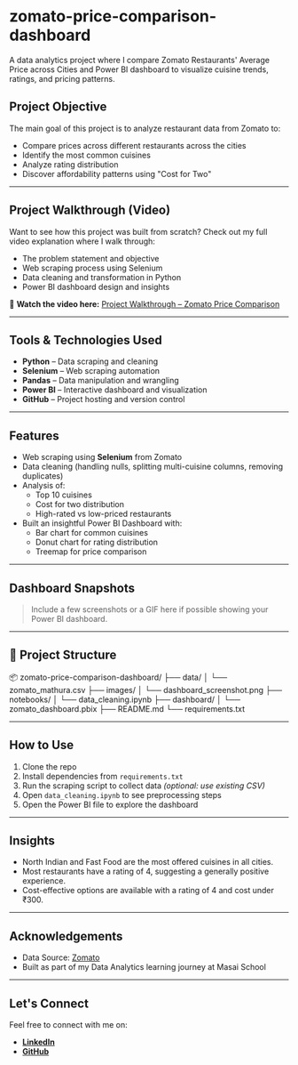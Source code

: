 # zomato-price-comparison-dashboard
A data analytics project where I compare Zomato Restaurants' Average Price across Cities and Power BI dashboard to visualize cuisine trends, ratings, and pricing patterns.

## Project Objective

The main goal of this project is to analyze restaurant data from Zomato to:
- Compare prices across different restaurants across the cities
- Identify the most common cuisines
- Analyze rating distribution
- Discover affordability patterns using "Cost for Two"

---

## Project Walkthrough (Video)

Want to see how this project was built from scratch? Check out my full video explanation where I walk through:

- The problem statement and objective
- Web scraping process using Selenium
- Data cleaning and transformation in Python
- Power BI dashboard design and insights

🔗 **Watch the video here:** [Project Walkthrough – Zomato Price Comparison](https://drive.google.com/file/d/1caaEwDGKQf5DSrE-R106ve4XXeHWhBQV/view?usp=drive_link)

---

## Tools & Technologies Used

- **Python** – Data scraping and cleaning  
- **Selenium** – Web scraping automation  
- **Pandas** – Data manipulation and wrangling  
- **Power BI** – Interactive dashboard and visualization  
- **GitHub** – Project hosting and version control

---

## Features

- Web scraping using **Selenium** from Zomato
- Data cleaning (handling nulls, splitting multi-cuisine columns, removing duplicates)
- Analysis of:
  - Top 10 cuisines
  - Cost for two distribution
  - High-rated vs low-priced restaurants
- Built an insightful Power BI Dashboard with:
  - Bar chart for common cuisines
  - Donut chart for rating distribution
  - Treemap for price comparison

---

## Dashboard Snapshots

> Include a few screenshots or a GIF here if possible showing your Power BI dashboard.

---

## 📁 Project Structure

📦 zomato-price-comparison-dashboard/ ├── data/ │ └── zomato_mathura.csv ├── images/ │ └── dashboard_screenshot.png ├── notebooks/ │ └── data_cleaning.ipynb ├── dashboard/ │ └── zomato_dashboard.pbix ├── README.md └── requirements.txt

---

## How to Use

1. Clone the repo
2. Install dependencies from `requirements.txt`
3. Run the scraping script to collect data *(optional: use existing CSV)*
4. Open `data_cleaning.ipynb` to see preprocessing steps
5. Open the Power BI file to explore the dashboard

---

## Insights

- North Indian and Fast Food are the most offered cuisines in all cities.
- Most restaurants have a rating of 4, suggesting a generally positive experience.
- Cost-effective options are available with a rating of 4 and cost under ₹300.

---

## Acknowledgements

- Data Source: [Zomato](https://www.zomato.com/)
- Built as part of my Data Analytics learning journey at Masai School

---

## Let's Connect

Feel free to connect with me on:
- **[LinkedIn](https://www.linkedin.com/in/girish119628)**  
- **[GitHub](https://github.com/girish119628)**
